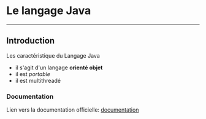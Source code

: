 # Le langage Java
---
## Introduction

Les caractéristique du Langage Java

* il s'agit d'un langage  **orienté objet**
* il est *portable*
* il est multithreadé

### Documentation

Lien vers la <span style="color=#FF0000">documentation officielle</span>: [documentation](https://github.com/DiginamicFormation/git-tp1/blob/main/resources/Template.png) </span>
